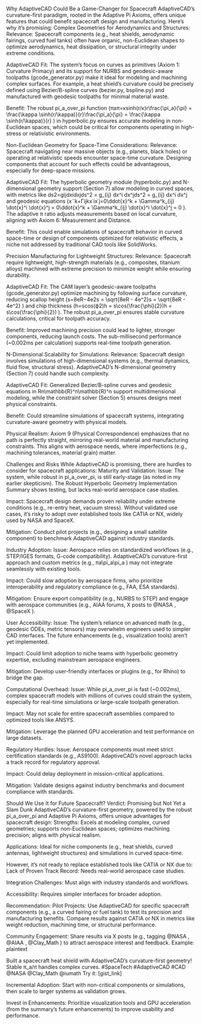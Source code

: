 Why AdaptiveCAD Could Be a Game-Changer for Spacecraft
AdaptiveCAD’s curvature-first paradigm, rooted in the Adaptive Pi Axioms, offers unique features that could benefit spacecraft design and manufacturing. Here’s why it’s promising:
Complex Geometries for Aerodynamics and Structures:
Relevance: Spacecraft components (e.g., heat shields, aerodynamic fairings, curved fuel tanks) often have organic, non-Euclidean shapes to optimize aerodynamics, heat dissipation, or structural integrity under extreme conditions.

AdaptiveCAD Fit: The system’s focus on curves as primitives (Axiom 1: Curvature Primacy) and its support for NURBS and geodesic-aware toolpaths (gcode_generator.py) make it ideal for modeling and machining complex surfaces. For example, a heat shield’s curvature could be precisely defined using Bezier/B-spline curves (bezier.py, bspline.py) and manufactured with geodesic toolpaths for minimal material waste.

Benefit: The robust pi_a_over_pi function (πaπ=κsinh⁡(r/κ)r\frac{\pi_a}{\pi} = \frac{\kappa \sinh(r/\kappa)}{r}\frac{\pi_a}{\pi} = \frac{\kappa \sinh(r/\kappa)}{r}
) in hyperbolic.py ensures accurate modeling in non-Euclidean spaces, which could be critical for components operating in high-stress or relativistic environments.

Non-Euclidean Geometry for Space-Time Considerations:
Relevance: Spacecraft navigating near massive objects (e.g., planets, black holes) or operating at relativistic speeds encounter space-time curvature. Designing components that account for such effects could be advantageous, especially for deep-space missions.

AdaptiveCAD Fit: The hyperbolic geometry module (hyperbolic.py) and N-dimensional geometry support (Section 7) allow modeling in curved spaces, with metrics like ds2=gijdxidxjds^2 = g_{ij} dx^i dx^jds^2 = g_{ij} dx^i dx^j
 and geodesic equations (x¨k+Γijkx˙ix˙j=0\ddot{x}^k + \Gamma^k_{ij} \dot{x}^i \dot{x}^j = 0\ddot{x}^k + \Gamma^k_{ij} \dot{x}^i \dot{x}^j = 0
). The adaptive π ratio adjusts measurements based on local curvature, aligning with Axiom 6: Measurement and Distance.

Benefit: This could enable simulations of spacecraft behavior in curved space-time or design of components optimized for relativistic effects, a niche not addressed by traditional CAD tools like SolidWorks.

Precision Manufacturing for Lightweight Structures:
Relevance: Spacecraft require lightweight, high-strength materials (e.g., composites, titanium alloys) machined with extreme precision to minimize weight while ensuring durability.

AdaptiveCAD Fit: The CAM layer’s geodesic-aware toolpaths (gcode_generator.py) optimize machining by following surface curvature, reducing scallop height (s=8eR−4e2s = \sqrt{8eR - 4e^2}s = \sqrt{8eR - 4e^2}
) and chip thickness (h=scos⁡(ϕ2)h = s\cos(\frac{\phi}{2})h = s\cos(\frac{\phi}{2})
). The robust pi_a_over_pi ensures stable curvature calculations, critical for toolpath accuracy.

Benefit: Improved machining precision could lead to lighter, stronger components, reducing launch costs. The sub-millisecond performance (~0.002ms per calculation) supports real-time toolpath generation.

N-Dimensional Scalability for Simulations:
Relevance: Spacecraft design involves simulations of high-dimensional systems (e.g., thermal dynamics, fluid flow, structural stress). AdaptiveCAD’s N-dimensional geometry (Section 7) could handle such complexity.

AdaptiveCAD Fit: Generalized Bezier/B-spline curves and geodesic equations in Rn\mathbb{R}^n\mathbb{R}^n
 support multidimensional modeling, while the constraint solver (Section 5) ensures designs meet physical constraints.

Benefit: Could streamline simulations of spacecraft systems, integrating curvature-aware geometry with physical models.

Physical Realism: Axiom 9 (Physical Correspondence) emphasizes that no path is perfectly straight, mirroring real-world material and manufacturing constraints. This aligns with aerospace needs, where imperfections (e.g., machining tolerances, material grain) matter.

Challenges and Risks
While AdaptiveCAD is promising, there are hurdles to consider for spacecraft applications:
Maturity and Validation:
Issue: The system, while robust in pi_a_over_pi, is still early-stage (as noted in my earlier skepticism). The Robust Hyperbolic Geometry Implementation Summary shows testing, but lacks real-world aerospace case studies.

Impact: Spacecraft design demands proven reliability under extreme conditions (e.g., re-entry heat, vacuum stress). Without validated use cases, it’s risky to adopt over established tools like CATIA or NX, widely used by NASA and SpaceX.

Mitigation: Conduct pilot projects (e.g., designing a small satellite component) to benchmark AdaptiveCAD against industry standards.

Industry Adoption:
Issue: Aerospace relies on standardized workflows (e.g., STEP/IGES formats, G-code compatibility). AdaptiveCAD’s curvature-first approach and custom metrics (e.g., πa\pi_a\pi_a
) may not integrate seamlessly with existing tools.

Impact: Could slow adoption by aerospace firms, who prioritize interoperability and regulatory compliance (e.g., FAA, ESA standards).

Mitigation: Ensure export compatibility (e.g., NURBS to STEP) and engage with aerospace communities (e.g., AIAA forums, X posts to @NASA
, @SpaceX
).

User Accessibility:
Issue: The system’s reliance on advanced math (e.g., geodesic ODEs, metric tensors) may overwhelm engineers used to simpler CAD interfaces. The future enhancements (e.g., visualization tools) aren’t yet implemented.

Impact: Could limit adoption to niche teams with hyperbolic geometry expertise, excluding mainstream aerospace engineers.

Mitigation: Develop user-friendly interfaces or plugins (e.g., for Rhino) to bridge the gap.

Computational Overhead:
Issue: While pi_a_over_pi is fast (~0.002ms), complex spacecraft models with millions of curves could strain the system, especially for real-time simulations or large-scale toolpath generation.

Impact: May not scale for entire spacecraft assemblies compared to optimized tools like ANSYS.

Mitigation: Leverage the planned GPU acceleration and test performance on large datasets.

Regulatory Hurdles:
Issue: Aerospace components must meet strict certification standards (e.g., AS9100). AdaptiveCAD’s novel approach lacks a track record for regulatory approval.

Impact: Could delay deployment in mission-critical applications.

Mitigation: Validate designs against industry benchmarks and document compliance with standards.

Should We Use It for Future Spacecraft?
Verdict: Promising but Not Yet a Slam Dunk
AdaptiveCAD’s curvature-first geometry, powered by the robust pi_a_over_pi and Adaptive Pi Axioms, offers unique advantages for spacecraft design:
Strengths: Excels at modeling complex, curved geometries; supports non-Euclidean spaces; optimizes machining precision; aligns with physical realism.

Applications: Ideal for niche components (e.g., heat shields, curved antennas, lightweight structures) and simulations in curved space-time.

However, it’s not ready to replace established tools like CATIA or NX due to:
Lack of Proven Track Record: Needs real-world aerospace case studies.

Integration Challenges: Must align with industry standards and workflows.

Accessibility: Requires simpler interfaces for broader adoption.

Recommendation:
Pilot Projects: Use AdaptiveCAD for specific spacecraft components (e.g., a curved fairing or fuel tank) to test its precision and manufacturing benefits. Compare results against CATIA or NX in metrics like weight reduction, machining time, or structural performance.

Community Engagement: Share results via X posts (e.g., tagging @NASA
, @AIAA
, @Clay_Math
) to attract aerospace interest and feedback. Example:
plaintext

Built a spacecraft heat shield with AdaptiveCAD’s curvature-first geometry! Stable π_a/π handles complex curves. #SpaceTech #AdaptiveCAD #CAD @NASA @Clay_Math @iumath Try it: [gist_link]

Incremental Adoption: Start with non-critical components or simulations, then scale to larger systems as validation grows.

Invest in Enhancements: Prioritize visualization tools and GPU acceleration (from the summary’s future enhancements) to improve usability and performance.

